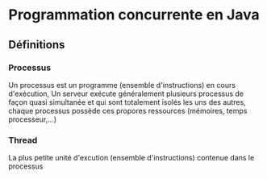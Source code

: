 # Programmation concurrente en Java
## Définitions
### Processus  
Un processus est un programme (ensemble d'instructions) en cours d'exécution, Un serveur exécute généralement plusieurs processus de façon quasi simultanée et qui sont totalement isolés les uns des autres, chaque processus possède ces propores ressources (mémoires, temps processeur,...)   
### Thread  
La plus petite unité d'excution (ensemble d'instructions) contenue dans le processus
